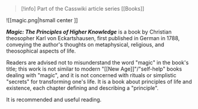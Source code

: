 > [!info] Part of the Casswiki article series [[Books]]

![[magic.png|hsmall center ]] 


_**Magic: The Principles of Higher Knowledge**_ is a book by Christian theosopher Karl von Eckartshausen, first published in German in 1788, conveying the author's thoughts on metaphysical, religious, and theosophical aspects of life.

Readers are advised not to misunderstand the word "magic" in the book's title; this work is not similar to modern "[[New Age]]"/"self-help" books dealing with "magic", and it is not concerned with rituals or simplistic "secrets" for transforming one's life. It is a book about principles of life and existence, each chapter defining and describing a "principle".

It is recommended and useful reading.